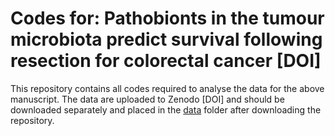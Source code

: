 # Codes for: Pathobionts in the tumour microbiota predict survival following resection for colorectal cancer [DOI]

This repository contains all codes required to analyse the data for the above manuscript.
The data are uploaded to Zenodo [DOI] and should be downloaded separately and placed in the [data](data) folder after downloading the repository.

